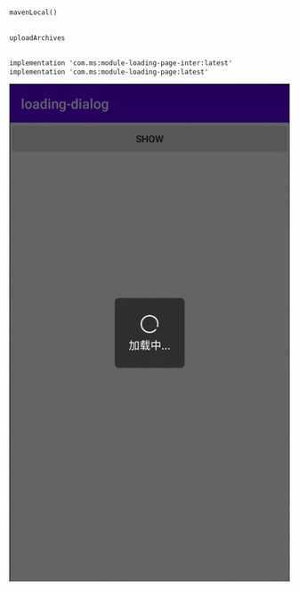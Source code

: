 ## 

    mavenLocal()
    
## 


    uploadArchives
    

## 

    implementation 'com.ms:module-loading-page-inter:latest'
    implementation 'com.ms:module-loading-page:latest'



![](photo/1.gif)